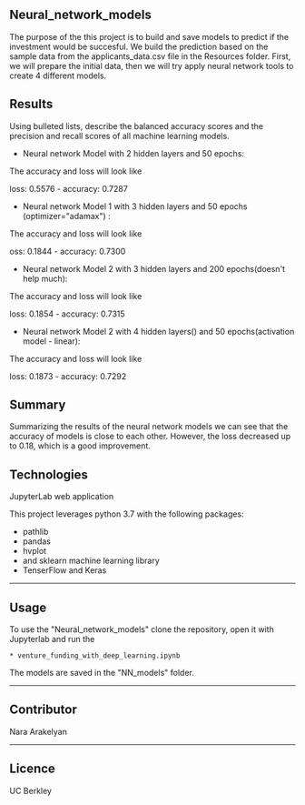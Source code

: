
## Neural_network_models

The purpose of the this project is to build and save models to predict if the investment would be succesful. We build the prediction based on the sample data from the applicants_data.csv file in the Resources folder. First, we will prepare the initial data, then we will try apply neural network tools to create 4 different models.


## Results

Using bulleted lists, describe the balanced accuracy scores and the precision and recall scores of all machine learning models.

* Neural network Model with 2 hidden layers and 50 epochs:

The accuracy and loss will look like

loss: 0.5576 - accuracy: 0.7287 
  

* Neural network Model 1 with 3 hidden layers and 50 epochs (optimizer="adamax") :

The accuracy and loss will look like

oss: 0.1844 - accuracy: 0.7300 



* Neural network Model 2 with 3 hidden layers and 200 epochs(doesn't help much):

The accuracy and loss will look like

loss: 0.1854 - accuracy: 0.7315

* Neural network Model 2 with 4 hidden layers() and 50 epochs(activation model - linear):

The accuracy and loss will look like

loss: 0.1873 - accuracy: 0.7292 



## Summary

Summarizing the results of the neural network models we can see that the accuracy of models is close to each other. However, the loss decreased up to 0.18, which is a good improvement.

## Technologies

JupyterLab web application

This project leverages python 3.7 with the following packages:

* pathlib
* pandas
* hvplot
* and sklearn machine learning library
* TenserFlow and Keras

---

## Usage


To use the "Neural_network_models" clone the repository, open it with Jupyterlab and run the 

    * venture_funding_with_deep_learning.ipynb

The models are saved in the "NN_models" folder.

---
    
## Contributor

Nara Arakelyan

---

## Licence 

UC Berkley
    

